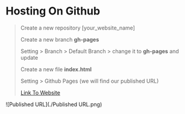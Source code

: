 # Hosting On Github

> Create a new repository [your_website_name]
>
> Create a new branch **gh-pages**
>
> Setting > Branch > Default Branch > change it to **gh-pages** and update
>
> Create a new file **index.html** 
>
> Setting > Github Pages (we will find our published URL)
>
> [Link To Website](https://mensopheak.github.io/Hosting-On-Github/)

![Published URL](./Published URL.png)
